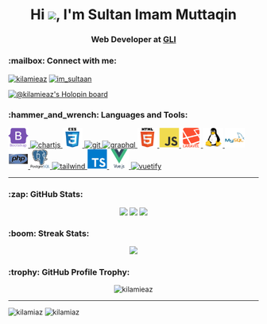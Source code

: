 <h1 align="center">Hi <img src="https://media.giphy.com/media/hvRJCLFzcasrR4ia7z/giphy.gif" width="25px">, I'm Sultan Imam Muttaqin</h1>
<h3 align="center">Web Developer at <a href="https://gli.id/">GLI</a></h3>


<h3 align="left">:mailbox: Connect with me:</h3>
<p align="left">
<a href="https://linkedin.com/in/kilamieaz" target="blank"><img align="center" src="https://img.shields.io/badge/LinkedIn-0077B5?style=for-the-badge&logo=linkedin&logoColor=white" alt="kilamieaz"/></a>
<a href="https://instagram.com/im_sultaan" target="blank"><img align="center" src="https://img.shields.io/badge/Instagram-E4405F?style=for-the-badge&logo=instagram&logoColor=white" alt="im_sultaan"/></a>
</p>

[![@kilamieaz's Holopin board](https://holopin.me/kilamieaz)](https://holopin.io/@kilamieaz)

<h3 align="left">:hammer_and_wrench: Languages and Tools:</h3>
<p align="left"> <a href="https://getbootstrap.com" target="_blank" rel="noreferrer"> <img src="https://raw.githubusercontent.com/devicons/devicon/master/icons/bootstrap/bootstrap-plain-wordmark.svg" alt="bootstrap" width="40" height="40"/> </a> <a href="https://www.chartjs.org" target="_blank" rel="noreferrer"> <img src="https://www.chartjs.org/media/logo-title.svg" alt="chartjs" width="40" height="40"/> </a> <a href="https://www.w3schools.com/css/" target="_blank" rel="noreferrer"> <img src="https://raw.githubusercontent.com/devicons/devicon/master/icons/css3/css3-original-wordmark.svg" alt="css3" width="40" height="40"/> </a> <a href="https://git-scm.com/" target="_blank" rel="noreferrer"> <img src="https://www.vectorlogo.zone/logos/git-scm/git-scm-icon.svg" alt="git" width="40" height="40"/> </a> <a href="https://graphql.org" target="_blank" rel="noreferrer"> <img src="https://www.vectorlogo.zone/logos/graphql/graphql-icon.svg" alt="graphql" width="40" height="40"/> </a> <a href="https://www.w3.org/html/" target="_blank" rel="noreferrer"> <img src="https://raw.githubusercontent.com/devicons/devicon/master/icons/html5/html5-original-wordmark.svg" alt="html5" width="40" height="40"/> </a> <a href="https://developer.mozilla.org/en-US/docs/Web/JavaScript" target="_blank" rel="noreferrer"> <img src="https://raw.githubusercontent.com/devicons/devicon/master/icons/javascript/javascript-original.svg" alt="javascript" width="40" height="40"/> </a> <a href="https://laravel.com/" target="_blank" rel="noreferrer"> <img src="https://raw.githubusercontent.com/devicons/devicon/master/icons/laravel/laravel-plain-wordmark.svg" alt="laravel" width="40" height="40"/> </a> <a href="https://www.linux.org/" target="_blank" rel="noreferrer"> <img src="https://raw.githubusercontent.com/devicons/devicon/master/icons/linux/linux-original.svg" alt="linux" width="40" height="40"/> </a> <a href="https://www.mysql.com/" target="_blank" rel="noreferrer"> <img src="https://raw.githubusercontent.com/devicons/devicon/master/icons/mysql/mysql-original-wordmark.svg" alt="mysql" width="40" height="40"/> </a> <a href="https://www.php.net" target="_blank" rel="noreferrer"> <img src="https://raw.githubusercontent.com/devicons/devicon/master/icons/php/php-original.svg" alt="php" width="40" height="40"/> </a> <a href="https://www.postgresql.org" target="_blank" rel="noreferrer"> <img src="https://raw.githubusercontent.com/devicons/devicon/master/icons/postgresql/postgresql-original-wordmark.svg" alt="postgresql" width="40" height="40"/> </a> <a href="https://tailwindcss.com/" target="_blank" rel="noreferrer"> <img src="https://www.vectorlogo.zone/logos/tailwindcss/tailwindcss-icon.svg" alt="tailwind" width="40" height="40"/> </a> <a href="https://www.typescriptlang.org/" target="_blank" rel="noreferrer"> <img src="https://raw.githubusercontent.com/devicons/devicon/master/icons/typescript/typescript-original.svg" alt="typescript" width="40" height="40"/> </a> <a href="https://vuejs.org/" target="_blank" rel="noreferrer"> <img src="https://raw.githubusercontent.com/devicons/devicon/master/icons/vuejs/vuejs-original-wordmark.svg" alt="vuejs" width="40" height="40"/> </a> <a href="https://vuetifyjs.com/en/" target="_blank" rel="noreferrer"> <img src="https://bestofjs.org/logos/vuetify.svg" alt="vuetify" width="40" height="40"/> </a> </p>

<hr>
<h3 align="left">:zap: GitHub Stats:</h3>
<p align='center'>
    <img src="https://github-readme-stats.vercel.app/api?username=kilamieaz&show_icons=true&count_private=true&theme=synthwave&custom_title=Kilamieaz&include_all_commits=true">
    <img src="https://github-readme-stats.vercel.app/api/wakatime?username=kilamieaz&theme=synthwave&langs_count=5&v=2">
    <img src="https://github-readme-stats.vercel.app/api/top-langs/?username=kilamieaz&layout=compact&count_private=true&theme=synthwave" />
</p>

<h3 align="left">:boom: Streak Stats:</h3>
<p align='center'>
    <img src="https://streak-stats.demolab.com?user=kilamieaz&theme=synthwave&date_format=M%20j%5B%2C%20Y%5D"> 
</p>

<h3 align="left">:trophy: GitHub Profile Trophy:</h3>
<p align="center"> 
    <img src="https://github-profile-trophy.vercel.app/?username=kilamieaz&theme=dracula&rank=S,AAA,AA,A,B,SECRET" alt="kilamieaz" />
</p>
<hr>

<!--START_SECTION:waka-->
<!--END_SECTION:waka-->

<!-- <details>
<summary>test</summary>
<p align="center"> 
<a href="https://github.com/ryo-ma/github-profile-trophy">
<img src="https://github-profile-trophy.vercel.app/?username=kilamieaz&theme=dracula" alt="kilamieaz" />
</a> 
</p>
</details> -->



<p align="left"> 
<img src="https://komarev.com/ghpvc/?username=kilamiaz&label=Profile%20views&color=292138&style=flat-square" alt="kilamiaz" />
<img src="https://wakatime.com/badge/user/24e0ad24-ff8e-425c-9eaa-977bfdcea892.svg" alt="kilamiaz" /> 
</p>

